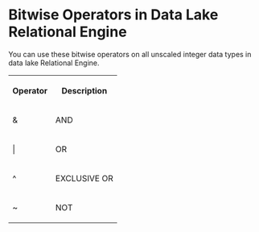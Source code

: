 <!-- loioa4f2503684f210158fb3893ae2a9db9b -->

# Bitwise Operators in Data Lake Relational Engine

You can use these bitwise operators on all unscaled integer data types in data lake Relational Engine.




<table>
<tr>
<th valign="top">

Operator

</th>
<th valign="top">

Description

</th>
</tr>
<tr>
<td valign="top">

&

</td>
<td valign="top">

AND

</td>
</tr>
<tr>
<td valign="top">

|

</td>
<td valign="top">

OR

</td>
</tr>
<tr>
<td valign="top">

^

</td>
<td valign="top">

EXCLUSIVE OR

</td>
</tr>
<tr>
<td valign="top">

~

</td>
<td valign="top">

NOT

</td>
</tr>
</table>

